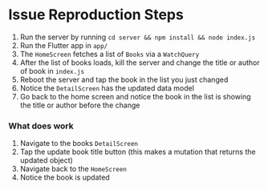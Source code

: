 # Issue Reproduction Steps
1. Run the server by running `cd server && npm install && node index.js`
1. Run the Flutter app in `app/`
1. The `HomeScreen` fetches a list of `Books` via a `WatchQuery`
1. After the list of books loads, kill the server and change the title or author of book in `index.js`
1. Reboot the server and tap the book in the list you just changed 
1. Notice the `DetailScreen` has the updated data model
1. Go back to the home screen and notice the book in the list is showing the title or author before the change


### What does work
1. Navigate to the books `DetailScreen`
1. Tap the update book title button (this makes a mutation that returns the updated object)
1. Navigate back to the `HomeScreen`
1. Notice the book is updated